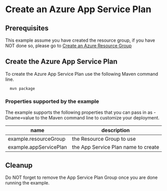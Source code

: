 
# Create an Azure App Service Plan

## Prerequisites

This example assume you have created the resource group, if you have NOT done so,
please go to [Create an Azure Resource Group](../resourcegroup-create/README.md)

## Create the Azure App Service Plan

To create the Azure App Service Plan use the following Maven command line.

````shell
  mvn package
````

### Properties supported by the example

The example supports the following properties that you can pass in as -Dname=value to the Maven command line to customize your deployment.

| name                   | description                         |
|------------------------|-------------------------------------|
| example.resourceGroup  | the Resource Group to use           |
| example.appServicePlan | the App Service Plan name to create |

## Cleanup

Do NOT forget to remove the App Service Plan Group once you are done running the example.
